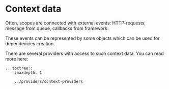 # Context data

Often, scopes are connected with external events: HTTP-requests, message from queue, callbacks from framework.

These events can be represented by some objects which can be used for dependencies creation.

There are several providers with access to such context data. You can read more here:

```{eval-rst}
.. toctree::
    :maxdepth: 1

    ../providers/context-providers
```

